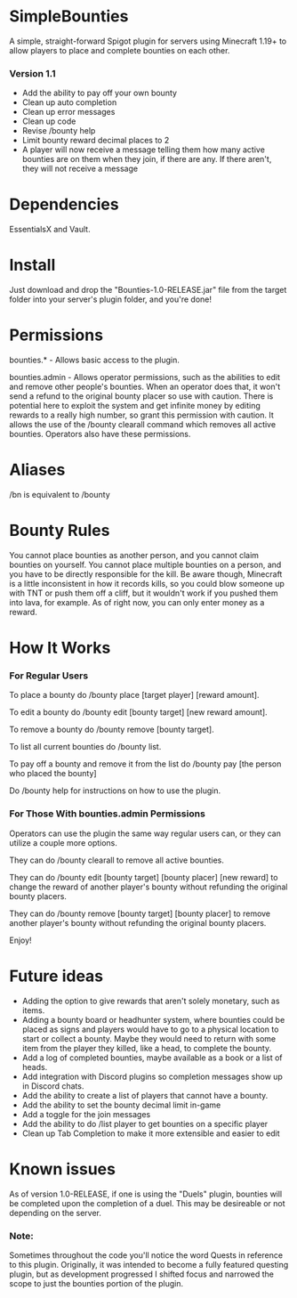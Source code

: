 # SimpleBounties
A simple, straight-forward Spigot plugin for servers using Minecraft 1.19+ to allow players to place and complete bounties on each other. 

### Version 1.1
- Add the ability to pay off your own bounty
- Clean up auto completion
- Clean up error messages
- Clean up code
- Revise /bounty help
- Limit bounty reward decimal places to 2
- A player will now receive a message telling them how many active bounties are on them when they join, if there are any. If there aren't, they will not receive a message

# Dependencies
EssentialsX and Vault.

# Install
Just download and drop the "Bounties-1.0-RELEASE.jar" file from the target folder into your server's plugin folder, and you're done!

# Permissions
bounties.* - Allows basic access to the plugin. 

bounties.admin - Allows operator permissions, such as the abilities to edit and remove other people's bounties. When an operator does that, it won't send a refund to the original bounty placer so use with caution. There is potential here to exploit the system and get infinite money by editing rewards to a really high number, so grant this permission with caution. It allows the use of the /bounty clearall command which removes all active bounties. Operators also have these permissions.

# Aliases
/bn is equivalent to /bounty

# Bounty Rules
You cannot place bounties as another person, and you cannot claim bounties on yourself. You cannot place multiple bounties on a person, and you have to be directly responsible for the kill. Be aware though, Minecraft is a little inconsistent in how it records kills, so you could blow someone up with TNT or push them off a cliff, but it wouldn't work if you pushed them into lava, for example. As of right now, you can only enter money as a reward. 

# How It Works

### For Regular Users
To place a bounty do /bounty place [target player] [reward amount].

To edit a bounty do /bounty edit [bounty target] [new reward amount].

To remove a bounty do /bounty remove [bounty target].

To list all current bounties do /bounty list.

To pay off a bounty and remove it from the list do /bounty pay [the person who placed the bounty]

Do /bounty help for instructions on how to use the plugin.

### For Those With bounties.admin Permissions
Operators can use the plugin the same way regular users can, or they can utilize a couple more options.

They can do /bounty clearall to remove all active bounties.

They can do /bounty edit [bounty target] [bounty placer] [new reward] to change the reward of another player's bounty without refunding the original bounty placers.

They can do /bounty remove [bounty target] [bounty placer] to remove another player's bounty without refunding the original bounty placers.

Enjoy!

# Future ideas
- Adding the option to give rewards that aren't solely monetary, such as items. 
- Adding a bounty board or headhunter system, where bounties could be placed as signs and players would have to go to a physical location to start or collect a bounty. 
 Maybe they would need to return with some item from the player they killed, like a head, to complete the bounty. 
- Add a log of completed bounties, maybe available as a book or a list of heads.
- Add integration with Discord plugins so completion messages show up in Discord chats.
- Add the ability to create a list of players that cannot have a bounty.
- Add the ability to set the bounty decimal limit in-game
- Add a toggle for the join messages
- Add the ability to do /list player to get bounties on a specific player
- Clean up Tab Completion to make it more extensible and easier to edit

# Known issues
As of version 1.0-RELEASE, if one is using the "Duels" plugin, bounties will be completed upon the completion of a duel. This may be desireable or not depending on the server. 

### Note:
Sometimes throughout the code you'll notice the word Quests in reference to this plugin. Originally, it
was intended to become a fully featured questing plugin, but as development progressed I shifted focus and narrowed 
the scope to just the bounties portion of the plugin. 
